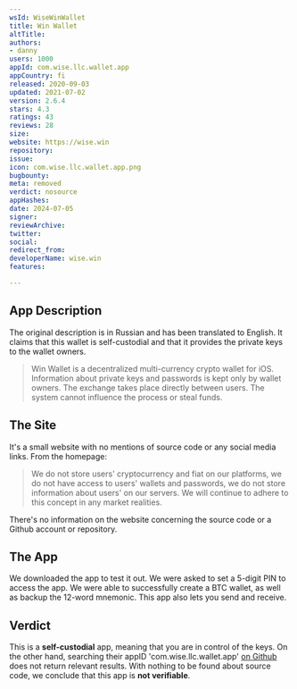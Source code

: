 ```yaml
---
wsId: WiseWinWallet
title: Win Wallet
altTitle: 
authors:
- danny
users: 1000
appId: com.wise.llc.wallet.app
appCountry: fi
released: 2020-09-03
updated: 2021-07-02
version: 2.6.4
stars: 4.3
ratings: 43
reviews: 28
size: 
website: https://wise.win
repository: 
issue: 
icon: com.wise.llc.wallet.app.png
bugbounty: 
meta: removed
verdict: nosource
appHashes: 
date: 2024-07-05
signer: 
reviewArchive: 
twitter: 
social: 
redirect_from: 
developerName: wise.win
features: 

---
```


## App Description

The original description is in Russian and has been translated to English. It claims that this wallet is self-custodial and that it provides the private keys to the wallet owners.

> Win Wallet is a decentralized multi-currency crypto wallet for iOS. Information about private keys and passwords is kept only by wallet owners. The exchange takes place directly between users. The system cannot influence the process or steal funds.

## The Site

It's a small website with no mentions of source code or any social media links. From the homepage:

> We do not store users' cryptocurrency and fiat on our platforms, we do not have access to users' wallets and passwords, we do not store information about users' on our servers. We will continue to adhere to this concept in any market realities.

There's no information on the website concerning the source code or a Github account or repository.

## The App

We downloaded the app to test it out. We were asked to set a 5-digit PIN to access the app. We were able to successfully create a BTC wallet, as well as backup the 12-word mnemonic. This app also lets you send and receive.

## Verdict

This is a **self-custodial** app, meaning that you are in control of the keys. On the other hand, searching their appID 'com.wise.llc.wallet.app' [on Github](https://github.com/search?q=com.wise.llc.wallet.app&type=code) does not return relevant results. With nothing to be found about source code, we conclude that this app is **not verifiable**.